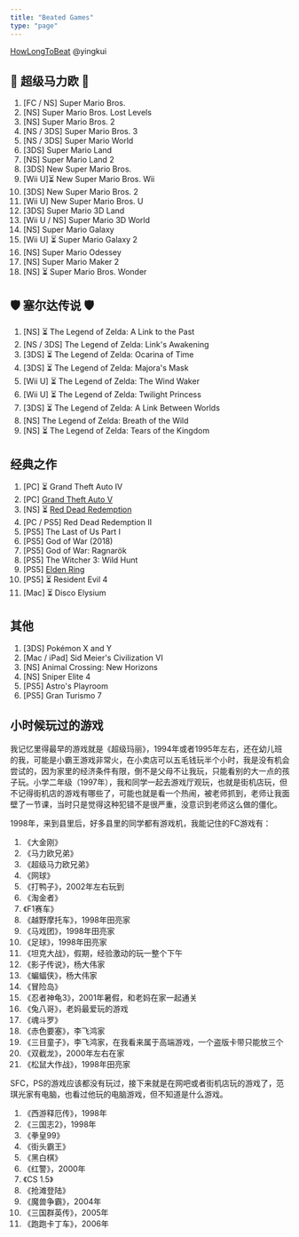 ```yaml
---
title: "Beated Games"
type: "page"
---
```


[HowLongToBeat](https://howlongtobeat.com/user/yingkui/) @yingkui

## 🍄  超级马力欧 🍄

1. [FC / NS] Super Mario Bros.
1. [NS] Super Mario Bros. Lost Levels
1. [NS] Super Mario Bros. 2
1. [NS / 3DS] Super Mario Bros. 3
1. [NS / 3DS] Super Mario World
1. [3DS] Super Mario Land
1. [NS] Super Mario Land 2
1. [3DS] New Super Mario Bros.
1. [Wii U]⏳ New Super Mario Bros. Wii
1. [3DS] New Super Mario Bros. 2
1. [Wii U] New Super Mario Bros. U
1. [3DS] Super Mario 3D Land
1. [Wii U / NS] Super Mario 3D World
1. [NS] Super Mario Galaxy
1. [Wii U] ⏳  Super Mario Galaxy 2
1. [NS] Super Mario Odessey
1. [NS] Super Mario Maker 2
1. [NS] ⏳ Super Mario Bros. Wonder

## 🛡 塞尔达传说 🛡

1. [NS] ⏳ The Legend of Zelda: A Link to the Past
1. [NS / 3DS] The Legend of Zelda: Link's Awakening
1. [3DS] ⏳ The Legend of Zelda: Ocarina of Time
1. [3DS] ⏳ The Legend of Zelda: Majora's Mask
1. [Wii U] ⏳ The Legend of Zelda: The Wind Waker
1. [Wii U] ⏳ The Legend of Zelda: Twilight Princess
1. [3DS] ⏳ The Legend of Zelda: A Link Between Worlds
1. [NS] The Legend of Zelda: Breath of the Wild
1. [NS] ⏳ The Legend of Zelda: Tears of the Kingdom


## 经典之作

1. [PC] ⏳ Grand Theft Auto IV
1. [PC] [Grand Theft Auto V](./gta)
1. [NS] ⏳  [Red Dead Redemption](./reddead)
1. [PC / PS5] Red Dead Redemption II
1. [PS5] The Last of Us Part I
1. [PS5] God of War (2018)
1. [PS5] God of War: Ragnarök
1. [PS5] The Witcher 3: Wild Hunt
1. [PS5] [Elden Ring](./eldenring)
1. [PS5] ⏳  Resident Evil 4
1. [Mac] ⏳  Disco Elysium

## 其他

1. [3DS] Pokémon X and Y
1. [Mac / iPad] Sid Meier's Civilization VI
1. [NS] Animal Crossing: New Horizons
1. [NS] Sniper Elite 4
1. [PS5] Astro's Playroom
1. [PS5] Gran Turismo 7

## 小时候玩过的游戏

我记忆里得最早的游戏就是《超级玛丽》，1994年或者1995年左右，还在幼儿班的我，可能是小霸王游戏非常火，在小卖店可以五毛钱玩半个小时，我是没有机会尝试的，因为家里的经济条件有限，倒不是父母不让我玩，只能看别的大一点的孩子玩。小学二年级（1997年），我和同学一起去游戏厅观玩，也就是街机店玩，但不记得街机店的游戏有哪些了，可能也就是看一个热闹，被老师抓到，老师让我面壁了一节课，当时只是觉得这种犯错不是很严重，没意识到老师这么做的僵化。

1998年，来到县里后，好多县里的同学都有游戏机，我能记住的FC游戏有：

1. 《大金刚》
1. 《马力欧兄弟》 
1. 《超级马力欧兄弟》
1. 《网球》
1. 《打鸭子》，2002年左右玩到
1. 《淘金者》
1. 《F1赛车》
1. 《越野摩托车》，1998年田亮家
1. 《马戏团》，1998年田亮家
1. 《足球》，1998年田亮家
1. 《坦克大战》，假期，经验激动的玩一整个下午
1. 《影子传说》，杨大伟家
1. 《蝙蝠侠》，杨大伟家
1. 《冒险岛》
1. 《忍者神龟3》，2001年暑假，和老妈在家一起通关
1. 《兔八哥》，老妈最爱玩的游戏
1. 《魂斗罗》
1. 《赤色要塞》，李飞鸿家
1. 《三目童子》，李飞鸿家，在我看来属于高端游戏，一个盗版卡带只能放三个
1. 《双截龙》，2000年左右在家
1. 《松鼠大作战》，1998年田亮家

SFC，PS的游戏应该都没有玩过，接下来就是在网吧或者街机店玩的游戏了，范琪光家有电脑，也看过他玩的电脑游戏，但不知道是什么游戏。

1. 《西游释厄传》，1998年
1. 《三国志2》，1998年
1. 《拳皇99》
1. 《街头霸王》
1. 《黑白棋》
1. 《红警》，2000年
1. 《CS 1.5》
1. 《抢滩登陆》
1. 《魔兽争霸》，2004年
1. 《三国群英传》，2005年
1. 《跑跑卡丁车》，2006年